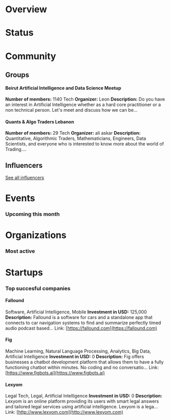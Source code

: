 <!-- TITLE: Beirut AI -->
<!-- SUBTITLE: ECOSYSTEM -->




<div class=CityPageSpecific>

# Overview
<div class=overview>

</div>

# Status
<div class=status>

</div>

</div>

# Community

## Groups
<div class=groups>

#### Beirut Artificial Intelligence and Data Science Meetup
**Number of members:** 1140
Tech
**Organizer:** Leon
**Description:** Do you have an interest in Artificial Intelligence whether as a hard core practitioner or a non technical person. Let's meet and discuss how we can be...

#### Quants & Algo Traders Lebanon
**Number of members:** 29
Tech
**Organizer:** ali askar
**Description:** Quantitative, Algorithmic Traders, Mathematicians, Engineers, Data Scientists, and everyone who is interested to know more about the world of Trading....


</div>

## Influencers
<div class=influencers>


</div>

[See all influencers](./community)
# Events
### Upcoming this month
<div class=events>


</div>

# Organizations
### Most active
<div class=organizations>


</div>

# Startups
### Top succesful companies
<div class=startups>

#### Fallound
Software, Artificial Intelligence, Mobile
**Investment in USD:** 125,000
**Description:** Fallound is a software for cars and a standalone app that connects to car navigation systems to find and summarize perfectly timed audio podcast based...
Link: [https://fallound.com](https://fallound.com)

#### Fig
Machine Learning, Natural Language Processing, Analytics, Big Data, Artificial Intelligence
**Investment in USD:** 0
**Description:** Fig offers businesses a chatbot development platform that allows them to have a fully functioning chatbot within minutes. No coding and no conversatio...
Link: [https://www.figbots.ai](https://www.figbots.ai)

#### Lexyom
Legal Tech, Legal, Artificial Intelligence
**Investment in USD:** 0
**Description:** Lexyom is an online platform providing its users with smart legal answers and tailored legal services using artificial intelligence.  Lexyom is a lega...
Link: [http://www.lexyom.com](http://www.lexyom.com)



</div>





